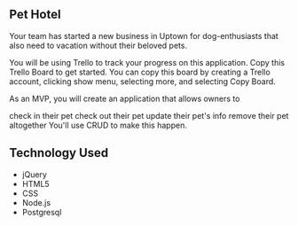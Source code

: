 ## Pet Hotel 
Your team has started a new business in Uptown for dog-enthusiasts that also need to vacation without their beloved pets.

You will be using Trello to track your progress on this application. Copy this Trello Board to get started. You can copy this board by creating a Trello account, clicking show menu, selecting more, and selecting Copy Board.

As an MVP, you will create an application that allows owners to

check in their pet
check out their pet
update their pet's info
remove their pet altogether
You'll use CRUD to make this happen.


## Technology Used
* jQuery
* HTML5
* CSS
* Node.js
* Postgresql
